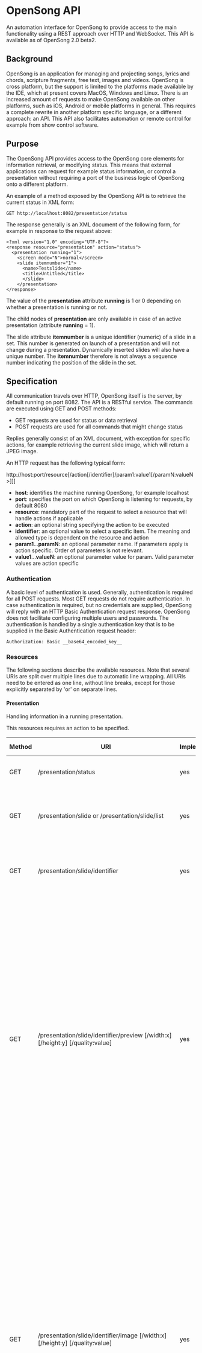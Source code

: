 # OpenSong API

An automation interface for OpenSong to provide access to the main functionality using a REST approach over HTTP and WebSocket. This API is available as of OpenSong 2.0 beta2.

## Background

OpenSong is an application for managing and projecting songs, lyrics and chords, scripture fragments, free text, images and videos. OpenSong is cross platform, but the support is limited to the platforms made available by the IDE, which at present covers MacOS, Windows and Linux. There is an increased amount of requests to make OpenSong available on other platforms, such as iOS, Android or mobile platforms in general. This requires a complete rewrite in another platform specific language, or a different approach: an API. This API also facilitates automation or remote control for example from show control software.

## Purpose

The OpenSong API provides access to the OpenSong core elements for information retrieval, or modifying status. This means that external applications can request for example status information, or control a presentation without requiring a port of the business logic of OpenSong onto a different platform.

An example of a method exposed by the OpenSong API is to retrieve the current status in XML form:

```
GET http://localhost:8082/presentation/status
```

The response generally is an XML document of the following form, for example in response to the request above:

```
<?xml version="1.0" encoding="UTF-8"?>
<response resource="presentation" action="status">
  <presentation running="1">
    <screen mode="N">normal</screen>
    <slide itemnumber="1">
      <name>Testslide</name>
      <title>Untitled</title>
      </slide>
    </presentation>
</response>
```

The value of the **presentation** attribute **running** is 1 or 0 depending on whether a presentation is running or not.

The child nodes of **presentation** are only available in case of an active presentation (attribute **running** = 1).

The slide attribute **itemnumber** is a unique identifier (numeric) of a slide in a set. This number is generated on launch of a presentation and will not change during a presentation. Dynamically inserted slides will also have a unique number. The **itemnumber** therefore is not always a sequence number indicating the position of the slide in the set.

## Specification

All communication travels over HTTP, OpenSong itself is the server, by default running on port 8082. The API is a RESTful service. The commands are executed using GET and POST methods:

- GET requests are used for status or data retrieval
- POST requests are used for all commands that might change status

Replies generally consist of an XML document, with exception for specific actions, for example retrieving the current slide image, which will return a JPEG image.

An HTTP request has the following typical form:

http://host:port/resource[/action[/identifier]/param1:value1[/paramN:valueN>]]]

- **host**: identifies the machine running OpenSong, for example localhost
- **port**: specifies the port on which OpenSong is listening for requests, by default 8080
- **resource**: mandatory part of the request to select a resource that will handle actions if applicable
- **action**: an optional string specifying the action to be executed
- **identifier**: an optional value to select a specific item. The meaning and allowed type is dependent on the resource and action
- **param1**...**paramN**: an optional parameter name. If parameters apply is action specific. Order of parameters is not relevant.
- **value1**...**valueN**: an optional parameter value for param. Valid parameter values are action specific

### Authentication

A basic level of authentication is used. Generally, authentication is required for all POST requests. Most GET requests do not require authentication. In case authentication is required, but no credentials are supplied, OpenSong will reply with an HTTP Basic Authentication request response. OpenSong does not facilitate configuring multiple users and passwords. The authentication is handled by a single authentication key that is to be supplied in the Basic Authentication request header:

```
Authorization: Basic __base64_encoded_key__
```

### Resources

The following sections describe the available resources. Note that several URIs are split over multiple lines due to automatic line wrapping. All URIs need to be entered as one line, without line breaks, except for those explicitly separated by 'or' on separate lines.

#### Presentation

Handling information in a running presentation.

This resources requires an action to be specified.

| Method | URI                                                                                                  | Implemented                       | Response or consequence                                                                                                                                                                                                                                                                                                                                                                                                                                                                                                                                                                                                                                                                                                                                                                                      |
| ------ | ---------------------------------------------------------------------------------------------------- | --------------------------------- | ------------------------------------------------------------------------------------------------------------------------------------------------------------------------------------------------------------------------------------------------------------------------------------------------------------------------------------------------------------------------------------------------------------------------------------------------------------------------------------------------------------------------------------------------------------------------------------------------------------------------------------------------------------------------------------------------------------------------------------------------------------------------------------------------------------ |
| GET    | /presentation/status                                                                                 | yes                               | The status of OpenSong, see the example response above.                                                                                                                                                                                                                                                                                                                                                                                                                                                                                                                                                                                                                                                                                                                                                      |
| GET    | /presentation/slide or /presentation/slide/list                                                      | yes                               | A list of the slides in the current presentation including slide generics (name, title, slide number).                                                                                                                                                                                                                                                                                                                                                                                                                                                                                                                                                                                                                                                                                                       |
| GET    | /presentation/slide/identifier                                                                       | yes                               | The raw XML data of a slide. Identifier is the slide item number as available in the XML provided by the action list.                                                                                                                                                                                                                                                                                                                                                                                                                                                                                                                                                                                                                                                                                        |
| GET    | /presentation/slide/identifier/preview [/width:x] [/height:y] [/quality:value]                       | yes                               | Preview image for slide in JPEG file format. The dimensions of the preview default to the size of the preview on the presentation helper window or 160x120 in case the presentation helper is not active. Optionally specify parameter width to set the width in pixels (max 4096) either or not in combination with parameter height to set the height in pixels (max 4096). Parameter quality optionally can be set to specify the quality of the JPEG preview, 0=lowest quality, 100=highest quality. Identifier is slide item number as available in the XML provided by the action list, or 'current'.                                                                                                                                                                                                  |
| GET    | /presentation/slide/identifier/image [/width:x] [/height:y] [/quality:value]                         | yes                               | Image of slide in JPEG file format. The dimensions of the image default to the size of the present window, which equal the dimensions of the projector screen. Optionally specify parameter width to set the width in pixels (max 4096) either or not in combination with parameter height to set the height in pixels (max 4096). The parameters width and height are not of influence when using the identifier 'current' to retrieve the slide currently at presentation. Parameter quality optionally can be set to specify the quality of the JPEG preview, 0=lowest quality, 100=highest quality. Identifier is slide item number as available in the XML provided by the action list, or 'current'.                                                                                                   |
| POST   | /presentation/slide/song [/folder:name] /song:name [/after:slide_number] [/order:presentation_order] | yes (as of release 2.2, rev. 917) | Inserts a song to the current showing set. Parameter folder value is the name of the folder to load the songs from. Of absent, the song is in the song folder root. Parameter song is the name of the song to load. Parameter after is the slide number position after which the song is to be inserted. When 0, the song will be inserted as first item in the set. When absent, the song will be inserted after the current slide(group). Parameter order specifies the optional verses, chorus, bridge, .. elements from a song that are to be added (this is wat is referred to in the application as 'presentation order'). When absent, the default presentation order of the song will be used. It is allowed to specify more than once verse by using a comma separated list, e.g. 'V1,C,V2,B,V2,V3' |
| POST   | /presentation/slide/scripture/[tbd]                                                                  |                                   | Insert a new scripture (requires additional parameters, to be defined)                                                                                                                                                                                                                                                                                                                                                                                                                                                                                                                                                                                                                                                                                                                                       |
| POST   | /presentation/slide/identifier                                                                       | yes                               | Directly jump to a slide. Identifier is the slide item number as available in the XML provided by the action list.                                                                                                                                                                                                                                                                                                                                                                                                                                                                                                                                                                                                                                                                                           |
| POST   | /presentation/slide/next                                                                             | yes                               | Move over to the next slide                                                                                                                                                                                                                                                                                                                                                                                                                                                                                                                                                                                                                                                                                                                                                                                  |
| POST   | /presentation/slide/previous                                                                         | yes                               | Move over to the previous slide                                                                                                                                                                                                                                                                                                                                                                                                                                                                                                                                                                                                                                                                                                                                                                              |
| POST   | /presentation/slide/first                                                                            | yes                               | Jump to the first slide                                                                                                                                                                                                                                                                                                                                                                                                                                                                                                                                                                                                                                                                                                                                                                                      |
| POST   | /presentation/slide/last                                                                             | yes                               | Jump to the last slide                                                                                                                                                                                                                                                                                                                                                                                                                                                                                                                                                                                                                                                                                                                                                                                       |
| POST   | /presentation/section/next                                                                           | yes                               | Go to next section                                                                                                                                                                                                                                                                                                                                                                                                                                                                                                                                                                                                                                                                                                                                                                                           |
| POST   | /presentation/section/previous                                                                       | yes                               | Go to previous section                                                                                                                                                                                                                                                                                                                                                                                                                                                                                                                                                                                                                                                                                                                                                                                       |
| POST   | /presentation/song/identifier                                                                        | yes                               | Jump to a specific song within the set. Identifier is the song order number.                                                                                                                                                                                                                                                                                                                                                                                                                                                                                                                                                                                                                                                                                                                                 |
| POST   | /presentation/song/current/chorus                                                                    | yes                               | Jump to (first following) chorus within the current song (if applicable in the current song).                                                                                                                                                                                                                                                                                                                                                                                                                                                                                                                                                                                                                                                                                                                |
| POST   | /presentation/song/current/bridge                                                                    | yes                               | Jump to (first following) bridge within the current song (if applicable in the current song).                                                                                                                                                                                                                                                                                                                                                                                                                                                                                                                                                                                                                                                                                                                |
| POST   | /presentation/song/current/prechorus                                                                 | yes                               | Jump to (first following) pre-chorus within the current song (if applicable in the current song).                                                                                                                                                                                                                                                                                                                                                                                                                                                                                                                                                                                                                                                                                                            |
| POST   | /presentation/song/current/tag                                                                       | yes                               | Jump to (first following) tag within the current song (if applicable in the current song).                                                                                                                                                                                                                                                                                                                                                                                                                                                                                                                                                                                                                                                                                                                   |
| POST   | /presentation/song/current/verse/verse:number                                                        | yes                               | Jump to a specific verse within the current song (if applicable in the current song).                                                                                                                                                                                                                                                                                                                                                                                                                                                                                                                                                                                                                                                                                                                        |
| POST   | /presentation/screen/normal                                                                          | yes                               | Switch (back) to normal screen display mode.                                                                                                                                                                                                                                                                                                                                                                                                                                                                                                                                                                                                                                                                                                                                                                 |
| POST   | /presentation/screen/[toggle_]black                                                                  | yes                               | Show black screen. If current screen is black screen, switch to normal screen.                                                                                                                                                                                                                                                                                                                                                                                                                                                                                                                                                                                                                                                                                                                               |
| POST   | /presentation/screen/[toggle_]white                                                                  | yes                               | Show white screen. If current screen is white screen, switch to normal screen.                                                                                                                                                                                                                                                                                                                                                                                                                                                                                                                                                                                                                                                                                                                               |
| POST   | /presentation/screen/[toggle_]hide                                                                   | yes                               | Show current background (hide text). If current screen mode is hide, switch to normal screen.                                                                                                                                                                                                                                                                                                                                                                                                                                                                                                                                                                                                                                                                                                                |
| POST   | /presentation/screen/[toggle_]logo                                                                   | yes                               | Show logo over current screen. If logo is displayed, switch to normal screen.                                                                                                                                                                                                                                                                                                                                                                                                                                                                                                                                                                                                                                                                                                                                |
| POST   | /presentation/screen/[toggle_]freeze                                                                 | yes                               | Freeze current screen, do not update screen changes. If current screen mode is freeze screen, switch to normal screen.                                                                                                                                                                                                                                                                                                                                                                                                                                                                                                                                                                                                                                                                                       |
| POST   | /presentation/screen/alert/message:text                                                              | yes                               | Shows alert on screen. Parameter message, text value is the text message to be shown. When the parameter is absent or empty, the currently showing alert (if any) will be removed. You can use plain (ascii) text, or - as of as of release 2.2, rev. 918 - UTF-8.                                                                                                                                                                                                                                                                                                                                                                                                                                                                                                                                           |
| POST   | /presentation/close                                                                                  | yes                               | End the current running presentation (without interactive user confirmation).                                                                                                                                                                                                                                                                                                                                                                                                                                                                                                                                                                                                                                                                                                                                |

#### Song

Exchanging song related data.

| Method | URI                                                          | Implemented     | Response or consequence                                      |
| ------ | ------------------------------------------------------------ | --------------- | ------------------------------------------------------------ |
| GET    | /song or /song/list[/folder:name]                            | yes             | A list of all songs in the root song directory, or the song in the folder specified by the parameter 'folder'. |
| GET    | /song/[detail]/identifier[/folder:name]                      | yes             | The raw XML of a song.                                       |
| GET    | /song/folders                                                | yes             | A list with the names of the available song folders.         |
| POST   | /song/load/identifier[/folder:name]                          | yes (2.0 final) | Loads the song specified by the song name as identifier.     |
| POST   | /song/present/identifier[/folder:name][/slide:index][/display:mode] | yes (2.0 final) | Starts a presentation using the song specified by the set name as identifier. Optionally a starting slide can be specified. Omission of the parameter has the same effect as using slide:1. The optional display parameter determines the display mode where 1 is single display and 2 is dual display (launching presentation helper). Dual display is default. The slide and display parameters can be swapped and both are optional. [As of 3.5: The slide parameter designates the slide number in the song, ignoring the automatic blank that may be inserted if "Insert Blank Slides Between Set Items" is selected in the Presentation Settings Options in the program. Before 3.5, the slide parameter had no effect due to a bug.] |

#### Set

Exchanging set related data.

| Method | URI                                                  | Implemented     | Response or consequence                                      |
| ------ | ---------------------------------------------------- | --------------- | ------------------------------------------------------------ |
| GET    | /set or /set/list                                    | yes             | A list with the names of all available sets.                 |
| GET    | /set/slide/identifier                                | yes             | A list of slides in the set specified by the set name as identifier. A short summary per slide will be returned. For full slide details, specify a slide by index, see next. |
| GET    | /set/slide/identifier/slide:index                    | yes             | The full (raw) slide contents from the set specified by the set name as identifier and the slide index as parameter. |
| POST   | /set/load/identifier                                 | yes (2.0 final) | Loads the set specified by the set name as identifier.       |
| POST   | /set/present/identifier[/slide:index][/display:mode][/countblanks:{true, false}] | yes (2.0 final) (countblanks implemented in 3.5) | Starts a presentation using the set specified by the set name as identifier. Optionally a starting slide can be specified. Omission of the parameter has the same effect as using slide:1. The optional display parameter determines the display mode where 1 is single display and 2 is dual display (launching presentation helper). Dual display is default. Parameter slide and parameter display can be swapped and both are optional. The countblanks parameter determines if the value of the slide parameter includes blanks that may be automatically inserted (controlled by Presentation Options in the program). If false (the default), the slide index will only include slides that are defined in the set.|

#### WebSocket

This resource provides access to the websocket interface. Using websockets enables bidirectional communication and status pushing from OpenSong to the client instead of polling using the actions listed above.

To initiate a websocket session, connect the client to

```
ws://host:port/ws
```

The socket interface provides full interactive access to all resources by sending the regular URI request as text data to OpenSong:

```
resource[/action[/identifier][/param1:value1[/paramN:valueN]]]
```

The websocket implementation is basic and limited to sending complete data frames for text or binary data using the approved WebSocket specification [RFC 6455](http://tools.ietf.org/html/rfc6455). At present the implemented functionality is fully backwards compatible to draft [hybi-10](http://tools.ietf.org/html/draft-ietf-hybi-thewebsocketprotocol-10). Secure websockets (wss) are not supported.

The websocket connection is not authenticated, therefore actions that modify the state of OpenSong, such as loading a set or changing a slide are not allowed. This means that the ws resource allows all GET actions, plus the ws resource actions:

| URI                        | Implemented | Activity                                                                                                      |
| -------------------------- | ----------- | ------------------------------------------------------------------------------------------------------------- |
| /ws/subscribe/identifier   | yes         | Activates notifications for a specific topic, generally identical to a resource name. Supported: presentation |
| /ws/unsubscribe/identifier | yes         | Deactivates notifications for a specific topic, genarally identical to a resource name.                       |
